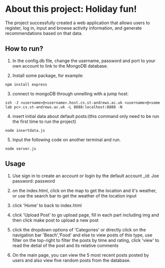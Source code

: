 # About this project: Holiday fun!
The project successfully created a web application that allows users to register, log in, input and browse activity information, and generate recommendations based on that data.

## How to run?
1. In the config.db file, change the username, password and port to your own account to link to the MongoDB database.

2. Install some package, for example:
```
npm install express
```

3. connect to mongoDB through unnelling with a jump host:
```
ssh -J <username>@<username>.host.cs.st-andrews.ac.uk <username>@<some lab pc>.cs.st-andrews.ac.uk -L 8888:localhost:8888 -N
```

4. insert initial data about default posts:(this command only need to be run the first time to run the project)
```
node insertdata.js
```

5. Input the following code on another terminal and run.
```
node server.js
```

## Usage
1. Use sign in to create an account or login by the default account
 _id: Joe
 password: password

2. on the index.html, click on the map to get the location and it's weather, or use the search bar to get the weather of the location input

3. click 'Home' to back to index.html

4. click 'Upload Post' to go upload page, fill in each part including img and then click make post to upload a new post

5. click the dropdown options of 'Categories' or directly click on the navigation bar 'Beach','Food' and else to view posts of this type, use filter on the top-right to filter the posts by time and rating, click 'view' to read the detial of the post and its relative comments

6. On the main page, you can view the 5 most recent posts posted by users and also view five random posts from the database.


